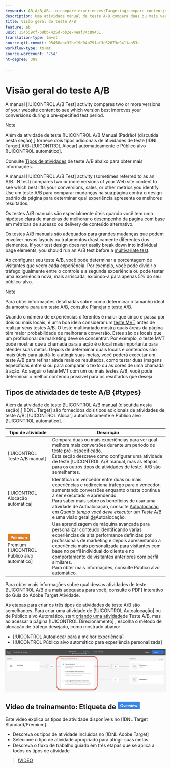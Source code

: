 ```yaml
---
keywords: AB;A/B;AB...n;compare experiences;Targeting;compare content;auto-target;auto-allocate
description: Uma atividade manual de teste A/B compara duas ou mais versões do conteúdo do site para ver qual versão melhora melhor suas conversões durante um período de teste pré-especificado.
title: Visão geral do teste A/B
feature: ab
uuid: 154559cf-58bb-425d-bb2e-4eaf34c89451
translation-type: tm+mt
source-git-commit: 95450abc32be19d04b791af3c62673e9411ab53c
workflow-type: tm+mt
source-wordcount: '754'
ht-degree: 38%

---
```



# Visão geral do teste A/B

A manual [!UICONTROL A/B Test] activity compares two or more versions of your website content to see which version best improves your conversions during a pre-specified test period.

>[!NOTE]
>
>Além da atividade de teste [!UICONTROL A/B Manual (Padrão) (discutida nesta seção),] fornece dois tipos adicionais de atividades de teste [!DNL Target]  A/B: [!UICONTROL Alocar] automaticamente e Público alvo [!UICONTROL automático].
>
>Consulte [Tipos de atividades](#types) de teste A/B abaixo para obter mais informações.

A manual [!UICONTROL A/B Test] activity (sometimes referred to as an A/B...N test) compares two or more versions of your Web site content to see which best lifts your conversions, sales, or other metrics you identify. Use um teste A/B para comparar mudanças na sua página contra o design padrão da página para determinar qual experiência apresenta os melhores resultados.

Os testes A/B manuais são especialmente úteis quando você tem uma hipótese clara de maneiras de melhorar o desempenho da página com base em métricas de sucesso ou delivery de conteúdo alternativo.

Os testes A/B manuais são adequados para grandes mudanças que podem envolver novos layouts ou tratamentos drasticamente diferentes dos elementos. If your test design does not easily break down into individual page elements, you should run an A/B test before a [multivariate test](/help/c-activities/c-multivariate-testing/multivariate-testing.md).

Ao configurar seu teste A/B, você pode determinar a porcentagem de visitantes que veem cada experiência. Por exemplo, você pode dividir o tráfego igualmente entre o controle e a segunda experiência ou pode testar uma experiência nova, mais arriscada, exibindo-a para apenas 5% do seu público-alvo.

>[!NOTE]
>
>Para obter informações detalhadas sobre como determinar o tamanho ideal da amostra para um teste A/B, consulte [Planejar o teste A/B](/help/c-activities/t-test-ab/sample-size-determination.md).

Quando o número de experiências diferentes é maior que cinco e passa por dois ou mais locais, é uma boa ideia considerar um [teste MVT](/help/c-activities/c-multivariate-testing/multivariate-testing.md) antes de realizar seus testes A/B. O teste multivariado mostra quais áreas da página têm maior probabilidade de melhorar a conversão. Estes são os locais que um profissional de marketing deve se concentrar. Por exemplo, o teste MVT pode mostrar que a chamada para a ação é o local mais importante para atender suas metas. Depois de determinar quais locais e conteúdos são mais úteis para ajudá-lo a atingir suas metas, você poderá executar um teste A/B para refinar ainda mais os resultados, como testar duas imagens específicas entre si ou para comparar o texto ou as cores de uma chamada à ação. Ao seguir o teste MVT com um ou mais testes A/B, você pode determinar o melhor conteúdo possível para os resultados que deseja.

## Tipos de atividades de teste A/B {#types}

Além da atividade de teste [!UICONTROL A/B manual (discutida nesta seção),] [!DNL Target] são fornecidos dois tipos adicionais de atividades de teste A/B: [!UICONTROL Alocar] automaticamente e Público alvo [!UICONTROL automático].

| Tipo de atividade | Descrição |
| --- | --- |
| [!UICONTROL Teste A/B manual] | Compara duas ou mais experiências para ver qual melhora mais conversões durante um período de teste pré-especificado. <br>Esta seção descreve como configurar uma atividade de teste [!UICONTROL A/B manual, mas as etapas para os outros tipos de atividades de teste]  A/B são semelhantes. |
| [!UICONTROL Alocação automática] | Identifica um vencedor entre duas ou mais experiências e redireciona tráfego para o vencedor, aumentando conversões enquanto o teste continua a ser executado e aprendendo. <br>Para saber mais sobre os benefícios de usar uma atividade de Autoalocação, consulte [Autoalocação](/help/c-activities/t-test-ab/sample-size-determination.md#auto-allocate) em *Quanto tempo você deve executar um Teste* A/B e uma visão geral [de](/help/c-activities/automated-traffic-allocation/automated-traffic-allocation.md)Autoalocação. |
| ![Etiqueta](/help/assets/premium.png) Premium [!UICONTROL Público alvo automático] | Usa aprendizagem de máquina avançada para personalizar conteúdo identificando várias experiências de alta performance definidas por profissionais de marketing e depois apresentando a experiência mais personalizada para visitantes com base no perfil individual do cliente e no comportamento de visitantes anteriores com perfil similares. <br>Para obter mais informações, consulte Público alvo [automático](/help/c-activities/auto-target/auto-target-to-optimize.md). |

Para obter mais informações sobre qual dessas atividades de teste [!UICONTROL A/B é a mais adequada para você, consulte o PDF] interativo do Guia do [](/help/c-activities/target-activities-guide.md)Adobe Target Atividade.

As etapas para criar os três tipos de atividades de teste  A/B são semelhantes. Para criar uma atividade de [!UICONTROL Autoalocação] ou de Público alvo  Automático, start [criando uma atividade](/help/c-activities/t-test-ab/t-test-create-ab/test-create-ab.md)de Teste A/B, mas ao acessar a página [!UICONTROL Direcionamento] , escolha o método de alocação de tráfego desejado, como mostrado abaixo:

* [!UICONTROL Autoalocar para a melhor experiência]
* [!UICONTROL Público alvo automático para experiência personalizada]

![Configurações do Método de Alocação de Tráfego](/help/c-activities/t-test-ab/t-test-create-ab/assets/traffic-allocation-method.png)

## Vídeo de treinamento: Etiqueta de ![Visão Geral de Tipos de atividades (9:03)](/help/assets/overview.png)

Este vídeo explica os tipos de atividade disponíveis no [!DNL Target Standard/Premium].

* Descreva os tipos de atividade incluídos no [!DNL Adobe Target]
* Selecione o tipo de atividade apropriado para atingir suas metas
* Descreva o fluxo de trabalho guiado em três etapas que se aplica a todos os tipos de atividade

>[!VIDEO](https://video.tv.adobe.com/v/17386)
